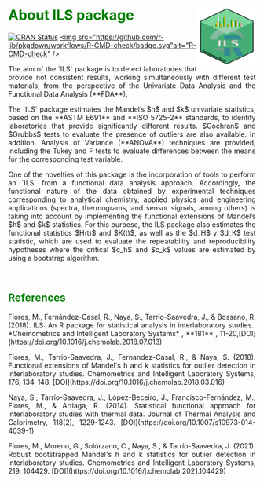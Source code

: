 
# <span style="color: green"> About ILS package </span> <img src="man/figures/logo.PNG" align="right" alt="" width=120, height=120 />


<!-- badges: start -->
<a href="https://cloud.r-project.org/web/packages/ILS"
class="pkgdown-release"><img
src="https://www.r-pkg.org/badges/version/pkgdown"
alt="CRAN Status" /></a>
<a href="https://github.com/mflores72000/ILS"
class="pkgdown-devel"><img
src="https://github.com/r-lib/pkgdown/workflows/R-CMD-check/badge.svg"alt="R-CMD-check" /></a> 
<!-- badges: end -->


<p style="text-align:justify;">The aim of the `ILS` package is to detect laboratories that provide not consistent results, working simultaneously with different test materials, from the perspective of the Univariate Data Analysis and the Functional Data Analysis (**FDA**).</p>

<p style="text-align:justify;">The `ILS` package estimates the Mandel’s $h$ and $k$ univariate statistics, based on the **ASTM E691** and **ISO 5725-2** standards, to identify laboratories that provide significantly different results. $Cochran$ and $Grubbs$ tests to evaluate the presence of outliers are also available. In addition, Analysis of Variance (**ANOVA**) techniques are provided, including the Tukey and F tests to evaluate differences between the means for the corresponding test variable.</p>

<p style="text-align:justify;"> One of the novelties of this package is the incorporation of tools to perform an `ILS` from a functional data analysis approach. Accordingly, the functional nature of the data obtained by experimental techniques corresponding to analytical chemistry, applied physics and engineering applications (spectra, thermograms, and sensor signals, among others) is taking into account by implementing the functional extensions of Mandel’s $h$ and $k$ statistics. For this purpose, the ILS package also estimates the functional statistics $H(t)$ and $K(t)$, as well as the $d_H$ y $d_K$ test statistic, which are used to evaluate the repeatability and reproducibility hypotheses where the critical $c_h$ and $c_k$ values are estimated by using a bootstrap algorithm.</p>

<br>

## <span style="color: green"> References </span>


<p style="text-align:justify;"> Flores, M., Fernández-Casal, R., Naya, S., Tarrío-Saavedra, J., & Bossano, R. (2018). ILS: An R package for statistical analysis in interlaboratory studies.. *Chemometrics and Intelligent Laboratory Systems* , **181** , 11-20,[DOI](https://doi.org/10.1016/j.chemolab.2018.07.013) </p> 

<p style="text-align:justify;"> Flores, M., Tarrio-Saavedra, J., Fernandez-Casal, R., & Naya, S. (2018). Functional extensions of Mandel's h and k statistics for outlier detection in interlaboratory studies. Chemometrics and Intelligent Laboratory Systems, 176, 134-148. [DOI](https://doi.org/10.1016/j.chemolab.2018.03.016)</p>

<p style="text-align:justify;"> Naya, S., Tarrío-Saavedra, J., López-Beceiro, J., Francisco-Fernández, M., Flores, M., & Artiaga, R. (2014). Statistical functional approach for interlaboratory studies with thermal data. Journal of Thermal Analysis and Calorimetry, 118(2), 1229-1243. [DOI](https://doi.org/10.1007/s10973-014-4039-1)</p>

<p style="text-align:justify;"> Flores, M., Moreno, G., Solórzano, C., Naya, S., & Tarrío-Saavedra, J. (2021). Robust bootstrapped Mandel's h and k statistics for outlier detection in interlaboratory studies. Chemometrics and Intelligent Laboratory Systems, 219, 104429. [DOI](https://doi.org/10.1016/j.chemolab.2021.104429)</p>

